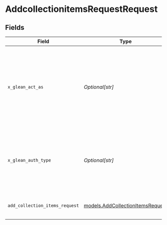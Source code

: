 # AddcollectionitemsRequestRequest


## Fields

| Field                                                                                                                    | Type                                                                                                                     | Required                                                                                                                 | Description                                                                                                              |
| ------------------------------------------------------------------------------------------------------------------------ | ------------------------------------------------------------------------------------------------------------------------ | ------------------------------------------------------------------------------------------------------------------------ | ------------------------------------------------------------------------------------------------------------------------ |
| `x_glean_act_as`                                                                                                         | *Optional[str]*                                                                                                          | :heavy_minus_sign:                                                                                                       | Email address of a user on whose behalf the request is intended to be made (should be non-empty only for global tokens). |
| `x_glean_auth_type`                                                                                                      | *Optional[str]*                                                                                                          | :heavy_minus_sign:                                                                                                       | Auth type being used to access the endpoint (should be non-empty only for global tokens).                                |
| `add_collection_items_request`                                                                                           | [models.AddCollectionItemsRequest](../models/addcollectionitemsrequest.md)                                               | :heavy_check_mark:                                                                                                       | Data describing the add operation.                                                                                       |